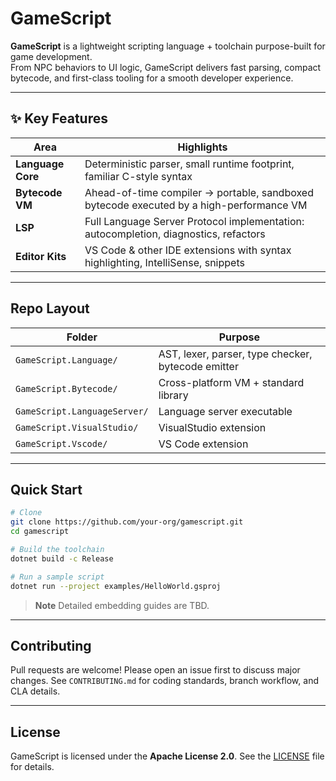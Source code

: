 # GameScript

**GameScript** is a lightweight scripting language + toolchain purpose-built for game development.  
From NPC behaviors to UI logic, GameScript delivers fast parsing, compact bytecode, and first-class tooling for a smooth developer experience.

---

## ✨ Key Features

| Area | Highlights |
|------|------------|
| **Language Core** | Deterministic parser, small runtime footprint, familiar C-style syntax |
| **Bytecode VM**   | Ahead-of-time compiler → portable, sandboxed bytecode executed by a high-performance VM |
| **LSP**           | Full Language Server Protocol implementation: autocompletion, diagnostics, refactors |
| **Editor Kits**   | VS Code & other IDE extensions with syntax highlighting, IntelliSense, snippets |

---

## Repo Layout

| Folder | Purpose |
|--------|---------|
| `GameScript.Language/`  | AST, lexer, parser, type checker, bytecode emitter |
| `GameScript.Bytecode/`   | Cross-platform VM + standard library |
| `GameScript.LanguageServer/`       | Language server executable |
| `GameScript.VisualStudio/`    | VisualStudio extension |
| `GameScript.Vscode/`    | VS Code extension |

---

## Quick Start

```bash
# Clone
git clone https://github.com/your-org/gamescript.git
cd gamescript

# Build the toolchain
dotnet build -c Release

# Run a sample script
dotnet run --project examples/HelloWorld.gsproj
````

> **Note**
> Detailed embedding guides are TBD.

---

## Contributing

Pull requests are welcome! Please open an issue first to discuss major changes.
See `CONTRIBUTING.md` for coding standards, branch workflow, and CLA details.

---

## License

GameScript is licensed under the **Apache License 2.0**.
See the [LICENSE](LICENSE) file for details.

```
```

